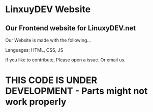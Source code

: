 # LinxuyDEV Website
## Our Frontend website for LinuxyDEV.net

Our Website is made with the following...

Languages: HTML, CSS, JS

If you like to contribute, Please open a issue. Or email us.

# THIS CODE IS UNDER DEVELOPMENT - Parts might not work properly

